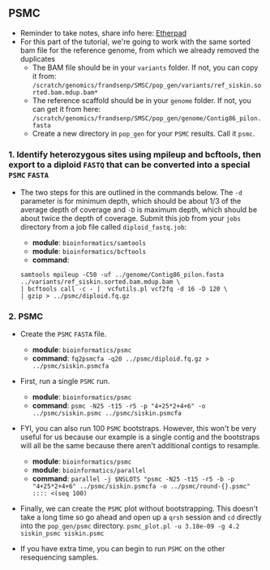 ## PSMC

* Reminder to take notes, share info here: [Etherpad](https://pad.carpentries.org/2019-Oct-SMSC)
* For this part of the tutorial, we're going to work with the same sorted bam file for the reference genome, from which we already removed the duplicates
	+ The BAM file should be in your `variants` folder. If not, you can copy it from:  `/scratch/genomics/frandsenp/SMSC/pop_gen/variants/ref_siskin.sorted.bam.mdup.bam*`
	+ The reference scaffold should be in your `genome` folder. If not, you can get it from here: `/scratch/genomics/frandsenp/SMSC/pop_gen/genome/Contig86_pilon.fasta`
	+ Create a new directory in `pop_gen` for your `PSMC` results. Call it `psmc`.

### 1. Identify heterozygous sites using mpileup and bcftools, then export to a diploid `FASTQ` that can be converted into a special `PSMC` `FASTA`
* The two steps for this are outlined in the commands below. The `-d` parameter is for minimum depth, which should be about 1/3 of the average depth of coverage and `-D` is maximum depth, which should be about twice the depth of coverage. Submit this job from your `jobs` directory from a job file called `diploid_fastq.job`:
	+ **module**: ```bioinformatics/samtools```
	+ **module**: ```bioinformatics/bcftools```
	+ **command**: 

	```
	samtools mpileup -C50 -uf ../genome/Contig86_pilon.fasta ../variants/ref_siskin.sorted.bam.mdup.bam \
	| bcftools call -c - | 	vcfutils.pl vcf2fq -d 16 -D 120 \
	| gzip > ../psmc/diploid.fq.gz
	```
	

### 2. PSMC
* Create the `PSMC` `FASTA` file.
	+ **module**: ```bioinformatics/psmc```
	+ **command**: ```fq2psmcfa -q20 ../psmc/diploid.fq.gz > ../psmc/siskin.psmcfa```

* First, run a single `PSMC` run.
	+ **module**: `bioinformatics/psmc`
	+ **command**: ```psmc -N25 -t15 -r5 -p "4+25*2+4+6" -o ../psmc/siskin.psmc ../psmc/siskin.psmcfa```

* FYI, you can also run 100 `PSMC` bootstraps. However, this won't be very useful for us because our example is a single contig and the bootstraps will all be the same because there aren't additional contigs to resample.
	+ **module**: `bioinformatics/psmc`
	+ **module**: `bioinformatics/parallel`
	+ **command**: ```parallel -j $NSLOTS "psmc -N25 -t15 -r5 -b -p "4+25*2+4+6" ../psmc/siskin.psmcfa -o ../psmc/round-{}.psmc" :::: <(seq 100)```

* Finally, we can create the `PSMC` plot without bootstrapping. This doesn't take a long time so go ahead and open up a `qrsh` session and `cd` directly into the `pop_gen/psmc` directory.
```psmc_plot.pl -u 3.18e-09 -g 4.2 siskin_psmc siskin.psmc```

* If you have extra time, you can begin to run `PSMC` on the other resequencing samples.